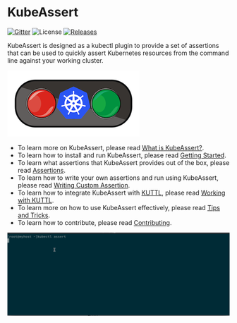 # KubeAssert

[![Gitter](https://badges.gitter.im/morningspace/community.svg)](https://gitter.im/morningspace/community?utm_source=badge&utm_medium=badge&utm_campaign=pr-badge)
![License](https://img.shields.io/badge/license-MIT-000000.svg)
[![Releases](https://img.shields.io/github/v/release/morningspace/kubeassert.svg)](https://github.com/morningspace/kubeassert/releases)

KubeAssert is designed as a kubectl plugin to provide a set of assertions that can be used to quickly assert Kubernetes resources from the command line against your working cluster.

![](assets/kubeassert.png)

* To learn more on KubeAssert, please read [What is KubeAssert?](what-is-kubeassert.md).
* To learn how to install and run KubeAssert, please read [Getting Started](getting-started.md).
* To learn what assertions that KubeAssert provides out of the box, please read [Assertions](assertions.md).
* To learn how to write your own assertions and run using KubeAssert, please read [Writing Custom Assertion](writing-custom-assertion.md).
* To learn how to integrate KubeAssert with [KUTTL](https://kuttl.dev/), please read [Working with KUTTL](working-with-kuttl.md).
* To learn more on how to use KubeAssert effectively, please read [Tips and Tricks](tips-and-tricks.md).
* To learn how to contribute, please read [Contributing](contributing.md).

![](assets/demo.gif)
